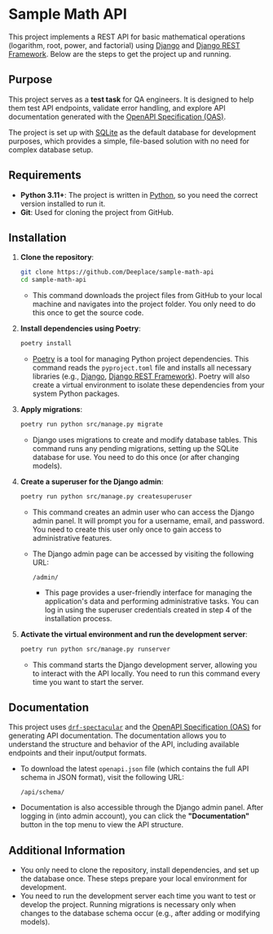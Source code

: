 # Sample Math API

This project implements a REST API for basic mathematical operations (logarithm, root, power, and factorial) using [Django](https://www.djangoproject.com/) and [Django REST Framework](https://www.django-rest-framework.org/). Below are the steps to get the project up and running.

## Purpose

This project serves as a **test task** for QA engineers. It is designed to help them test API endpoints, validate error handling, and explore API documentation generated with the [OpenAPI Specification (OAS)](https://swagger.io/specification/).

The project is set up with [SQLite](https://www.sqlite.org/index.html) as the default database for development purposes, which provides a simple, file-based solution with no need for complex database setup.

## Requirements

- **Python 3.11+**: The project is written in [Python](https://www.python.org/doc/), so you need the correct version installed to run it.
- **Git**: Used for cloning the project from GitHub.

## Installation

1. **Clone the repository**:
    ```bash
    git clone https://github.com/Deeplace/sample-math-api
    cd sample-math-api
    ```
    - This command downloads the project files from GitHub to your local machine and navigates into the project folder. You only need to do this once to get the source code.

2. **Install dependencies using Poetry**:
    ```bash
    poetry install
    ```
    - [Poetry](https://python-poetry.org/) is a tool for managing Python project dependencies. This command reads the `pyproject.toml` file and installs all necessary libraries (e.g., [Django](https://pypi.org/project/Django/), [Django REST Framework](https://pypi.org/project/djangorestframework/)). Poetry will also create a virtual environment to isolate these dependencies from your system Python packages.

3. **Apply migrations**:
    ```bash
    poetry run python src/manage.py migrate
    ```
    - Django uses migrations to create and modify database tables. This command runs any pending migrations, setting up the SQLite database for use. You need to do this once (or after changing models).

4. **Create a superuser for the Django admin**:
    ```bash
    poetry run python src/manage.py createsuperuser
    ```
    - This command creates an admin user who can access the Django admin panel. It will prompt you for a username, email, and password. You need to create this user only once to gain access to administrative features.
    - The Django admin page can be accessed by visiting the following URL:
        ```
        /admin/
        ```

        - This page provides a user-friendly interface for managing the application's data and performing administrative tasks. You can log in using the superuser credentials created in step 4 of the installation process.

5. **Activate the virtual environment and run the development server**:
    ```bash
    poetry run python src/manage.py runserver
    ```
    - This command starts the Django development server, allowing you to interact with the API locally. You need to run this command every time you want to start the server.

## Documentation

This project uses [`drf-spectacular`](https://drf-spectacular.readthedocs.io/en/latest/readme.html) and the [OpenAPI Specification (OAS)](https://swagger.io/specification/) for generating API documentation. The documentation allows you to understand the structure and behavior of the API, including available endpoints and their input/output formats.

- To download the latest `openapi.json` file (which contains the full API schema in JSON format), visit the following URL:
    ```
    /api/schema/
    ```
- Documentation is also accessible through the Django admin panel. After logging in (into admin account), you can click the **"Documentation"** button in the top menu to view the API structure.

## Additional Information

- You only need to clone the repository, install dependencies, and set up the database once. These steps prepare your local environment for development.
- You need to run the development server each time you want to test or develop the project. Running migrations is necessary only when changes to the database schema occur (e.g., after adding or modifying models).
